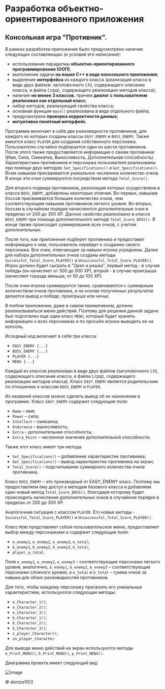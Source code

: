# Разработка объектно-ориентированного приложения
## Консольная игра "Противник".

В рамках разработки приложения было предусмотрено наличие следующих составляющих (и условий его написания):
- использование парадигмы **объектно-ориентированного программирования (ООП)**;
- выполнение задачи **на языке С++ в виде консольного приложения**;
- выделение **интерфейса** из каждого класса (реализация класса в виде двух файлов: заголовочного (.h), содержащего описание класса, и файла (.срр), содержащего реализацию методов класса);
- наличие **не менее 3 классов**, причем **диалог с пользователем реализован как отдельный класс**;
- набор методов, реализующий свойства класса;
- основная функция `main()` реализована в виде отдельного файла;
- предусмотрена **проверка корректности данных**;
- **интуитивно понятный интерфейс**.

Программа включает в себя две разновидности противников, для каждого из которых созданы классы `EASY_ENEMY` и `BOSS_ENEMY`. Также имеется класс `PLAYER` для создания собственного персонажа. Пользователю случайно подбирается один из шести противников. После этого также предоставляется информация о своем противнике (Имя, Сила, Смекалка, Выносливость, Дополнительная способность). Характеристики противников и персонажа пользователя реализованы при помощи двух методов: `Set_Specifications()` и `Get_Specifications()`. Всем навыкам присваивается уникальное численное количество очков. В конце эти очки суммируются посредством метода `Total_Score()`. 

Для второго подвида противников, реализация которых осуществлена в классе `BOSS_ENEMY`, добавлены некоторые отличия. Во-первых, навыкам боссов присваивается большее количество очков, чем соответствующим навыкам противников легкого уровня. Во-вторых, боссам в случайном порядке начисляются дополнительные очки в пределах от 200 до 300 ХР. Данное свойство реализовано в классе `BOSS_ENEMY` при помощи дополнительного метода `Total_Score_BOSS()`. В конце также происходит суммирование всех очков, с учетом дополнительных.

После того, как приложение подберет противника и предоставит информацию о нем, пользователь перейдет к созданию своего персонажа. Все очки, отвечающие за навыки игрока усреднены. Далее для набора дополнительных очков созданы методы `Successful_Total_Score_PLAYER()` и `Unsuccessful_Total_Score_PLAYER()`. Игрок должен будет сыграть в "Орел и решка", первый метод - в случае победы (он начисляет от 300 до 500 ХР), второй - в случае проигрыша (начисляет горазда меньше, от 50 до 100 ХР).

После очки игрока суммируются также, сравниваются с суммарным количеством очков противника, и на основе полученных результатов делается вывод и победе, проигрыше или ничье. 

В любом приложении, даже в самом примитивном, должно реализовываться меню действий. Поэтому для решения данной задачи был подготвлен еще один класс `MENU`, который будет хранить информацию о всех персонажах и по просьбе игрока выводить ее на консоль.

Исходный код включает в себя три класса:
- `EASY_ENEMY {...}`
- `BOSS_ENEMY {...}`
- `PLAYER {...}`
- `MENU {...}`

Каждый из классов реализован в виде двух файлов (заголовочного (.h), содержащего описание класса, и файла (.срр), содержащего реализацию методов класса). 
Класс `EASY_ENEMY` является родительским по отношению к классам `BOSS_ENEMY` и `PLAYER`.

Из названий классов можно сделать вывод об их назначении в программе. Класс `EASY_ENEMY` содержит следующие поля:
- `Name` – имя; 
- `Power` – сила;
- `Intellect` – смекалка;
- `Endurance` – выносливость;
- `Extra` – дополнительная способность;
- `Extra_Point` – численное значение дополнительной способности. 

Также этот класс имеет три метода:
- `Set_Specifications()` – добавление характеристик противника;
- `Get_Specifications()` – вывод характеристик противника на экран;
- `Total_Score()` – подсчитывание суммарного количества очков противника.

Класс `BOSS_ENEMY` – это производный от EASY_ENEMY класс. Поэтому мы предоставляем ему доступ к методам базового класса и добавляем один новый метод `Total_Score_BOSS()`, благодаря которому будет происходить начисление дополнительных очков в случайном порядке в пределах от 200 до 300 ХР. 

Аналогичная ситуация с классом `PLAYER`. Его новые методы - `Successful_Total_Score_PLAYER()` и `Unsuccessful_Total_Score_PLAYER()`.

Класс `MENU` представляет собой пользовательское меню, предоставляет выбор между персонажами и содержит следующие поля:
- `e_enemy1`, `e_enemy2`, `e_enemy3`, `e_total`;
- `b_enemy1`, `b_enemy2`, `b_enemy3`, `b_total`;
- `player`, `p_total`.

Поля `e_enemy1`, `e_enemy2`, `e_enemy3` – соответствующие персонажи легкого уровня, аналогично, `b_enemy1`, `b_enemy2`, `b_enemy3` – соответствующие персонажи сложного уровня, а `e_total` и `b_total` – сумма очков за навыки для обоих разновидностей противников.

Для того, чтобы каждому персонажу присвоить его уникальные характеристики, используются следующие методы:
- `e_Character_1()`;
- `e_Character_2()`;
- `e_Character_3()`;
- `b_Character_1()`;
- `b_Character_2()`;
- `b_Character_3()`;
- `s_player_Character()`;
- `un_player_Character`.

Для вывода меню действий на экран используются методы `e_Print_MENU()`, `b_Print_MENU()`, `p_Print_MENU()`.

Диаграмма проекта имеет следующий вид:

![image](https://user-images.githubusercontent.com/62215011/199807165-baaaaba2-bc43-4405-bce3-071950715e94.png)


*© daniza1103*
